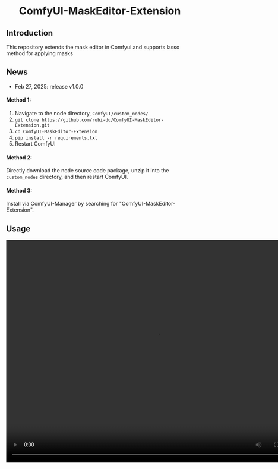 
<h1 align="center">ComfyUI-MaskEditor-Extension</h1> 

## Introduction  
This repository extends the mask editor in Comfyui and supports lasso method for applying masks<br>  

## News
- Feb 27, 2025: release v1.0.0

#### Method 1:  
  
1. Navigate to the node directory, `ComfyUI/custom_nodes/`  
2. `git clone https://github.com/rubi-du/ComfyUI-MaskEditor-Extension.git`  
3. `cd ComfyUI-MaskEditor-Extension`  
4. `pip install -r requirements.txt`  
5. Restart ComfyUI  
  
#### Method 2:  
Directly download the node source code package, unzip it into the `custom_nodes` directory, and then restart ComfyUI.  
  
#### Method 3:  
Install via ComfyUI-Manager by searching for "ComfyUI-MaskEditor-Extension".  

## Usage
<video src="./assets/mask-editor.mov" autoplay="false" controls="controls" width="800" height="600">
</video>
